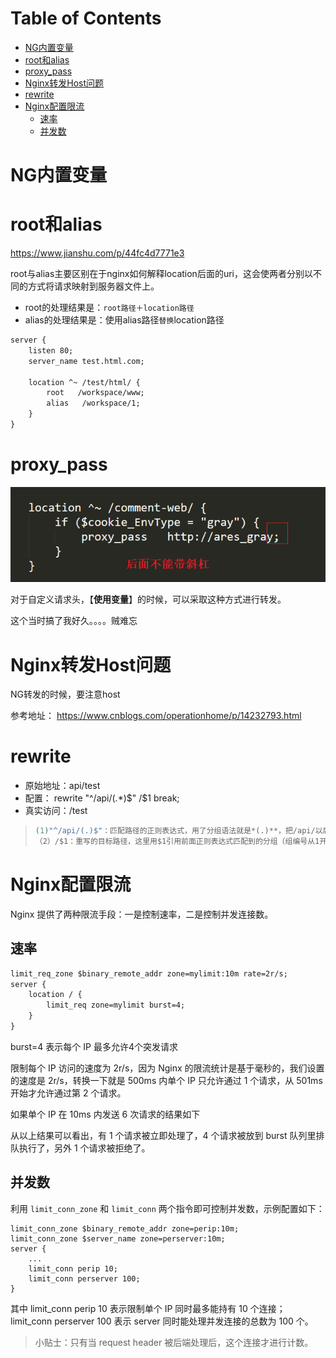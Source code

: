 # Table of Contents

* [NG内置变量](#ng内置变量)
* [root和alias](#root和alias)
* [proxy_pass](#proxy_pass)
* [Nginx转发Host问题](#nginx转发host问题)
* [rewrite](#rewrite)
* [Nginx配置限流](#nginx配置限流)
  * [速率](#速率)
  * [并发数](#并发数)






# NG内置变量





# root和alias

https://www.jianshu.com/p/44fc4d7771e3




root与alias主要区别在于nginx如何解释location后面的uri，这会使两者分别以不同的方式将请求映射到服务器文件上。

+ root的处理结果是：`root路径＋location路径`
+ alias的处理结果是：使用alias路径`替换`location路径

```xml
server {
    listen 80;
    server_name test.html.com;
 
    location ^~ /test/html/ {
        root   /workspace/www;
	    alias   /workspace/1;
    }
}
```



# proxy_pass

![image-20220108141329957](.images/image-20220108141329957.png)


对于自定义请求头，【**使用变量**】的时候，可以采取这种方式进行转发。

这个当时搞了我好久。。。。贼难忘



# Nginx转发Host问题

NG转发的时候，要注意host

参考地址： https://www.cnblogs.com/operationhome/p/14232793.html


# rewrite

+ 原始地址：api/test
+ 配置： rewrite "^/api/(.*)$" /$1 break;
+ 真实访问：/test

> ```javascript
> (1)"^/api/(.)$"：匹配路径的正则表达式，用了分组语法就是*(.)**，把/api/以后的所有部分当做1组；
> （2）/$1：重写的目标路径，这里用$1引用前面正则表达式匹配到的分组（组编号从1开始，也就是api），即/api/后面的所有。这样新的路径就是除去/api/以外的所有，就达到了去除/api前缀的目的
> ```




# Nginx配置限流

Nginx 提供了两种限流手段：一是控制速率，二是控制并发连接数。



## 速率

```xml
limit_req_zone $binary_remote_addr zone=mylimit:10m rate=2r/s;
server { 
    location / { 
        limit_req zone=mylimit burst=4;
    }
}
```

burst=4 表示每个 IP 最多允许4个突发请求

限制每个 IP 访问的速度为 2r/s，因为 Nginx 的限流统计是基于毫秒的，我们设置的速度是 2r/s，转换一下就是 500ms 内单个 IP 只允许通过 1 个请求，从 501ms 开始才允许通过第 2 个请求。

如果单个 IP 在 10ms 内发送 6 次请求的结果如下


从以上结果可以看出，有 1 个请求被立即处理了，4 个请求被放到 burst 队列里排队执行了，另外 1 个请求被拒绝了。

## 并发数

利用 `limit_conn_zone` 和 `limit_conn` 两个指令即可控制并发数，示例配置如下：

```text
limit_conn_zone $binary_remote_addr zone=perip:10m;
limit_conn_zone $server_name zone=perserver:10m;
server {
    ...
    limit_conn perip 10;
    limit_conn perserver 100;
}
```

其中 limit_conn perip 10 表示限制单个 IP 同时最多能持有 10 个连接；limit_conn perserver 100 表示 server 同时能处理并发连接的总数为 100 个。

> 小贴士：只有当 request header 被后端处理后，这个连接才进行计数。
